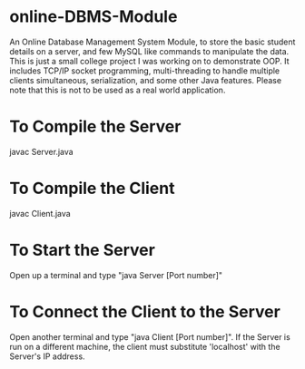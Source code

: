 # online-DBMS-Module
An Online Database Management System Module, to store the basic student details on a server, and few MySQL like commands to manipulate the data. This is just a small college project I was working on to demonstrate OOP. It includes TCP/IP socket programming, multi-threading to handle multiple clients simultaneous, serialization, and some other Java features. Please note that this is not to be used as a real world application.

# To Compile the Server
javac Server.java

# To Compile the Client
javac Client.java

# To Start the Server
Open up a terminal and type     "java Server [Port number]"

# To Connect the Client to the Server
Open another terminal and type  "java Client <localhost> [Port number]".
If the Server is run on a different machine, the client must substitute 'localhost' with the Server's IP address.
